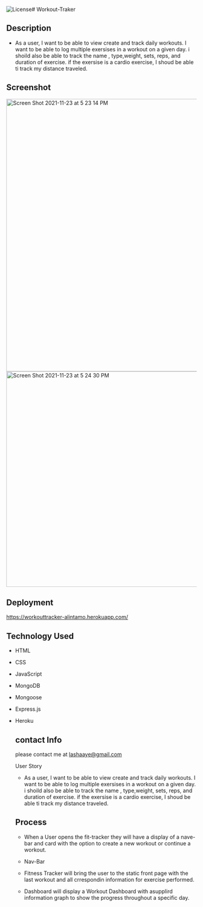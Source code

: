 ![License](https://img.shields.io/static/v1?label=License&message=MIT&color=BLUE)# Workout-Traker

## Description

* As a user, I want to be able to view create and track daily workouts. I want to be able to log multiple exersises in a workout on a given day. i shoild also be able to track the name , type,weight, sets, reps, and duration of exercise. if the exersise is a cardio exercise, I shoud be able ti track my distance traveled.


## Screenshot
<img width="722" alt="Screen Shot 2021-11-23 at 5 23 14 PM" src="https://user-images.githubusercontent.com/84227686/143154744-a7cdcb57-44b9-486b-bf45-157d2467afd4.png">
<img width="571" alt="Screen Shot 2021-11-23 at 5 24 30 PM" src="https://user-images.githubusercontent.com/84227686/143154769-4ee8b0bb-0cde-4ab3-97d0-23497e21f96c.png">

## Deployment
https://workouttracker-alintamo.herokuapp.com/
## Technology Used

* HTML
* CSS
* JavaScript
* MongoDB
* Mongoose
* Express.js
* Heroku


    ## contact Info

    please contact me at lashaaye@gmail.com


    User Story

    *  As a user, I want to be able to view create and track daily workouts. I want to be able to log multiple exersises in a workout on a given day. i shoild also be able to track the name , type,weight, sets, reps, and duration of exercise. if the exersise is a cardio exercise, I shoud be able ti track my distance traveled.


    ## Process

    * When a User opens the fit-tracker they will have a display of a nave-bar and card with the option to create a new workout or continue a workout. 

    * Nav-Bar

    * Fitness Tracker will bring the user to the static front page with the last workout and all crrespondin information for exercise performed.

    * Dashboard will display a Workout Dashboard with asupplird information graph to show the progress throughout a specific day.
